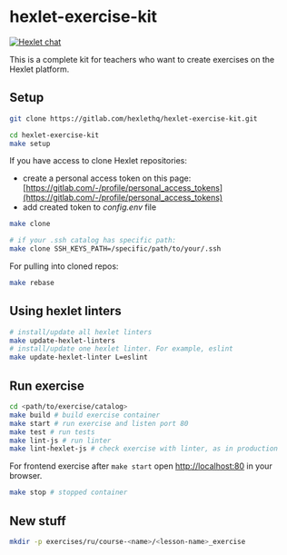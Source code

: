 # hexlet-exercise-kit

[![Hexlet chat](http://slack-ru.hexlet.io/badge.svg)](http://slack-ru.hexlet.io)

This is a complete kit for teachers who want to create exercises on the Hexlet platform.

## Setup

```bash
git clone https://gitlab.com/hexlethq/hexlet-exercise-kit.git

cd hexlet-exercise-kit
make setup
```

If you have access to clone Hexlet repositories:

* create a personal access token on this page: [https://gitlab.com/-/profile/personal_access_tokens](https://gitlab.com/-/profile/personal_access_tokens)
* add created token to *config.env* file

```bash
make clone

# if your .ssh catalog has specific path:
make clone SSH_KEYS_PATH=/specific/path/to/your/.ssh 
```

For pulling into cloned repos:

```bash
make rebase
```

## Using hexlet linters

```bash
# install/update all hexlet linters
make update-hexlet-linters
# install/update one hexlet linter. For example, eslint
make update-hexlet-linter L=eslint
```

## Run exercise

```bash
cd <path/to/exercise/catalog>
make build # build exercise container
make start # run exercise and listen port 80
make test # run tests
make lint-js # run linter
make lint-hexlet-js # check exercise with linter, as in production
```

For frontend exercise after `make start` open [http://localhost:80](http://localhost:80) in your browser.

```bash
make stop # stopped container
```

## New stuff

```bash
mkdir -p exercises/ru/course-<name>/<lesson-name>_exercise
```
